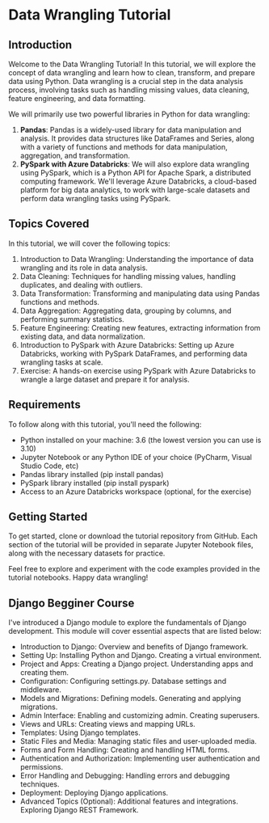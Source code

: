 # Data Wrangling Tutorial
## Introduction
Welcome to the Data Wrangling Tutorial! In this tutorial, we will explore the concept of data wrangling and learn how to clean, transform, and prepare data using Python. Data wrangling is a crucial step in the data analysis process, involving tasks such as handling missing values, data cleaning, feature engineering, and data formatting.

We will primarily use two powerful libraries in Python for data wrangling:
  1. **Pandas**: Pandas is a widely-used library for data manipulation and analysis. It provides data structures like DataFrames and Series, along with a variety of functions and methods for data manipulation, aggregation, and transformation.
  2. **PySpark with Azure Databricks**: We will also explore data wrangling using PySpark, which is a Python API for Apache Spark, a distributed computing framework. We'll leverage Azure Databricks, a cloud-based platform for big data analytics, to work with large-scale datasets and perform data wrangling tasks using PySpark.

## Topics Covered

In this tutorial, we will cover the following topics:

1. Introduction to Data Wrangling: Understanding the importance of data wrangling and its role in data analysis.
2. Data Cleaning: Techniques for handling missing values, handling duplicates, and dealing with outliers.
3. Data Transformation: Transforming and manipulating data using Pandas functions and methods.
4. Data Aggregation: Aggregating data, grouping by columns, and performing summary statistics.
5. Feature Engineering: Creating new features, extracting information from existing data, and data normalization.
6. Introduction to PySpark with Azure Databricks: Setting up Azure Databricks, working with PySpark DataFrames, and performing data wrangling tasks at scale.
7. Exercise: A hands-on exercise using PySpark with Azure Databricks to wrangle a large dataset and prepare it for analysis.

## Requirements

To follow along with this tutorial, you'll need the following:

- Python installed on your machine: 3.6 (the lowest version you can use is 3.10)
- Jupyter Notebook or any Python IDE of your choice (PyCharm, Visual Studio Code, etc)
- Pandas library installed (pip install pandas)
- PySpark library installed (pip install pyspark)
- Access to an Azure Databricks workspace (optional, for the exercise)

## Getting Started
To get started, clone or download the tutorial repository from GitHub. Each section of the tutorial will be provided in separate Jupyter Notebook files, along with the necessary datasets for practice.

Feel free to explore and experiment with the code examples provided in the tutorial notebooks. Happy data wrangling!

## Django Begginer Course
I've introduced a Django module to explore the fundamentals of Django development. This module will cover essential aspects that are listed below:
  - Introduction to Django: Overview and benefits of Django framework.
  - Setting Up: Installing Python and Django. Creating a virtual environment.
  - Project and Apps: Creating a Django project. Understanding apps and creating them.
  - Configuration: Configuring settings.py. Database settings and middleware.
  - Models and Migrations: Defining models. Generating and applying migrations.
  - Admin Interface: Enabling and customizing admin. Creating superusers.
  - Views and URLs: Creating views and mapping URLs.
  - Templates: Using Django templates.
  - Static Files and Media: Managing static files and user-uploaded media.
  - Forms and Form Handling: Creating and handling HTML forms.
  - Authentication and Authorization: Implementing user authentication and permissions.
  - Error Handling and Debugging: Handling errors and debugging techniques.
  - Deployment: Deploying Django applications.
  - Advanced Topics (Optional): Additional features and integrations. Exploring Django REST Framework.